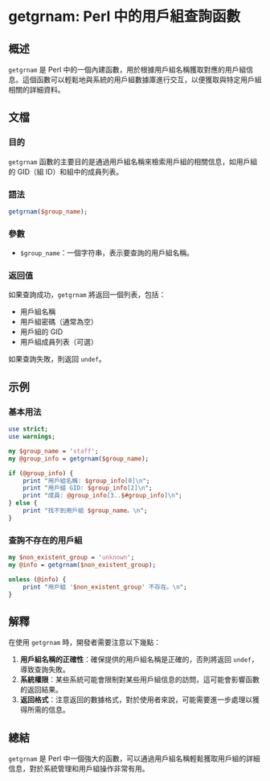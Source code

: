 <!--
Meta Description: # getgrnam: Perl 中的用戶組查詢函數 ## 概述 `getgrnam` 是 Perl 中的一個內建函數，用於根據用戶組名稱獲取對應的用戶組信息。這個函數可以輕鬆地與系統的用戶組數據庫進行交互，以便獲取與特定用戶組相關的詳細資料。 ## 文檔 ### 目的 `getgrnam` 函數的...
Meta Keywords: getgrnam, perl, group_info, group_name, print
-->

# getgrnam: Perl 中的用戶組查詢函數

## 概述
`getgrnam` 是 Perl 中的一個內建函數，用於根據用戶組名稱獲取對應的用戶組信息。這個函數可以輕鬆地與系統的用戶組數據庫進行交互，以便獲取與特定用戶組相關的詳細資料。

## 文檔

### 目的
`getgrnam` 函數的主要目的是通過用戶組名稱來檢索用戶組的相關信息，如用戶組的 GID（組 ID）和組中的成員列表。

### 語法
```perl
getgrnam($group_name);
```

### 參數
- `$group_name`：一個字符串，表示要查詢的用戶組名稱。

### 返回值
如果查詢成功，`getgrnam` 將返回一個列表，包括：
- 用戶組名稱
- 用戶組密碼（通常為空）
- 用戶組的 GID
- 用戶組成員列表（可選）

如果查詢失敗，則返回 `undef`。

## 示例

### 基本用法
```perl
use strict;
use warnings;

my $group_name = 'staff';
my @group_info = getgrnam($group_name);

if (@group_info) {
    print "用戶組名稱: $group_info[0]\n";
    print "用戶組 GID: $group_info[2]\n";
    print "成員: @group_info[3..$#group_info]\n";
} else {
    print "找不到用戶組 $group_name。\n";
}
```

### 查詢不存在的用戶組
```perl
my $non_existent_group = 'unknown';
my @info = getgrnam($non_existent_group);

unless (@info) {
    print "用戶組 '$non_existent_group' 不存在。\n";
}
```

## 解釋
在使用 `getgrnam` 時，開發者需要注意以下幾點：

1. **用戶組名稱的正確性**：確保提供的用戶組名稱是正確的，否則將返回 `undef`，導致查詢失敗。
2. **系統權限**：某些系統可能會限制對某些用戶組信息的訪問，這可能會影響函數的返回結果。
3. **返回格式**：注意返回的數據格式，對於使用者來說，可能需要進一步處理以獲得所需的信息。

## 總結
`getgrnam` 是 Perl 中一個強大的函數，可以通過用戶組名稱輕鬆獲取用戶組的詳細信息，對於系統管理和用戶組操作非常有用。